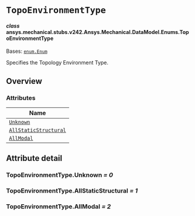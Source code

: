 # `TopoEnvironmentType`



#### *class* ansys.mechanical.stubs.v242.Ansys.Mechanical.DataModel.Enums.TopoEnvironmentType

Bases: [`enum.Enum`](https://docs.python.org/3/library/enum.html#enum.Enum)

Specifies the Topology Environment Type.

<!-- !! processed by numpydoc !! -->

<a id="overview"></a>

## Overview

### Attributes

| Name |
| ------------------------------------------------------------------- |
| [`Unknown`](#TopoEnvironmentType.Unknown) |
| [`AllStaticStructural`](#TopoEnvironmentType.AllStaticStructural) |
| [`AllModal`](#TopoEnvironmentType.AllModal) |

<a id="attribute-detail"></a>

## Attribute detail

<a id="TopoEnvironmentType.Unknown"></a>

### TopoEnvironmentType.Unknown *= 0*

<a id="TopoEnvironmentType.AllStaticStructural"></a>

### TopoEnvironmentType.AllStaticStructural *= 1*

<a id="TopoEnvironmentType.AllModal"></a>

### TopoEnvironmentType.AllModal *= 2*


